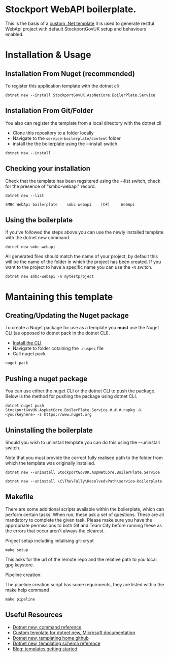 # Stockport WebAPI boilerplate.

This is the basis of a [custom .Net template](https://docs.microsoft.com/en-gb/dotnet/core/tools/custom-templates) it is used to generate restful WebApi project with default StockportGovUK setup and behaviours enabled.

# Installation & Usage

## Installation From Nuget (recommended)

To register this application template with the dotnet cli 

```
dotnet new --install StockportGovUK.AspNetCore.BoilerPlate.Service
```
## Installation From Git/Folder

You also can register the template from a local directory  with the dotnet cli 

* Clone this repository to a folder locally
* Navigate to the ```service-boilerplate/content``` folder
* install the the boilerplate using the --install switch

```
dotnet new --install .
```

## Checking your installation ##

Check that the template has been regsitered using the --list switch, check for the presence of "smbc-webapi" record.

```
dotnet new --list

SMBC WebApi boilerplate    smbc-webapi    [C#]     WebApi
```

## Using the boilerplate

If you've followed the steps above you can use the newly installed template with the dotnet new command.

```
dotnet new smbc-webapi
```

All generated files should match the name of your project, by default this will be the name of the folder in which the project has been created. If you want to the project to have a specific name you can use the -n switch.

```
dotnet new smbc-webapi -n mytestproject
```


# Mantaining this template

## Creating/Updating the Nuget package
To create a Nuget package for use as a template you __must__ use the Nuget CLI (as opposed to dotnet pack in the dotnet CLI). 

* [Install the CLI](https://docs.microsoft.com/en-us/nuget/install-nuget-client-tools#nugetexe-cli).
* Navigate to folder cotaining the ```.nuspec``` file
* Call nuget pack

``` 
nuget pack
```

## Pushing a nuget package
You can use either the nuget CLI or the dotnet CLI to push the package. Below is the method for pushing the package using dotnet CLI.

```
dotnet nuget push StockportGovUK.AspNetCore.BoilerPlate.Service.#.#.#.nupkg -k <yourkeyhere> -s https://www.nuget.org
```



## Uninstalling the boilerplate
Should you wish to uninstall template you can do this using the --uninstall switch.

Note that you must provide the correct fully realised path to the folder from which the template was originally installed.

```
dotnet new --uninstall StockportGovUK.AspNetCore.BoilerPlate.Service
```

```
dotnet new --uninstall \C\The\Fully\Resolved\Path\service-boilerplate
```

## Makefile
There are some additional scripts available within the boilerplate, which can perform certain tasks. When run, these ask a set of questions. These are all mandatory to complete the given task.
Please make sure you have the appropriate permissions to both Git and Team City before running these as the errors that occur aren't always the clearest.

Project setup including initalising git-crypt
```
make setup
```
This asks for the url of the remote repo and the relative path to you local gpg keystore.

Pipeline creation:

The pipeline creation script has some requirments, they are listed within the make help command
```
make pipeline
```

## Useful Resources
* [Dotnet new, command reference](https://docs.microsoft.com/en-us/dotnet/core/tools/dotnet-new?tabs=netcore22)
* [Custom template for dotnet new, Microsoft documentation](https://docs.microsoft.com/en-us/dotnet/core/tools/custom-templates)
* [Dotnet new, templating home github](https://github.com/dotnet/templating)
* [Dotnet new, templating schema reference](https://github.com/dotnet/templating/wiki/Reference-for-template.json)
* [Blog: templates getting started](https://devblogs.microsoft.com/dotnet/how-to-create-your-own-templates-for-dotnet-new/)